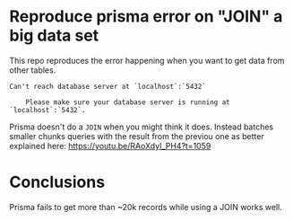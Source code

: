 # Reproduce prisma error on "JOIN" a big data set

This repo reproduces the error happening when you want to get data from other tables.

```
Can't reach database server at `localhost`:`5432`

    Please make sure your database server is running at `localhost`:`5432`.
```

Prisma doesn't do a `JOIN` when you might think it does. Instead batches smaller chunks queries with the result from the previou one as better explained here: https://youtu.be/RAoXdyI_PH4?t=1059

# Conclusions

Prisma fails to get more than ~20k records while using a JOIN works well.  
